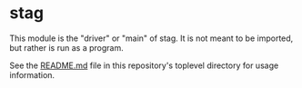 stag
====
This module is the "driver" or "main" of stag. It is not meant to be imported,
but rather is run as a program.

See the [README.md](../../README.md) file in this repository's toplevel
directory for usage information.